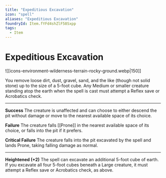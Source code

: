 ```yaml
---
title: "Expeditious Excavation"
icon: "spell"
aliases: "Expeditious Excavation"
foundryId: Item.fYFd4shZlF58Sxpp
tags:
  - Item
---
```


# Expeditious Excavation
![[icons-environment-wilderness-terrain-rocky-ground.webp|150]]

You remove loose dirt, dust, gravel, sand, and the like (though not solid stone) up to the size of a 5-foot cube. Any Medium or smaller creature standing atop the earth when the spell is cast must attempt a Reflex save or Acrobatics check.

* * *

**Success** The creature is unaffected and can choose to either descend the pit without damage or move to the nearest available space of its choice.

**Failure** The creature falls [[Prone]] in the nearest available space of its choice, or falls into the pit if it prefers.

**Critical Failure** The creature falls into the pit excavated by the spell and lands Prone, taking falling damage as normal.

* * *

**Heightened (+2)** The spell can excavate an additional 5-foot cube of earth. If you excavate all four 5-foot cubes beneath a Large creature, it must attempt a Reflex save or Acrobatics check, as above.
